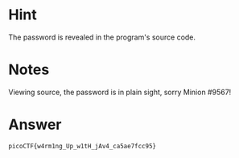 # Hint
The password is revealed in the program's source code.

# Notes
Viewing source, the password is in plain sight, sorry Minion #9567!

# Answer
`picoCTF{w4rm1ng_Up_w1tH_jAv4_ca5ae7fcc95}`
